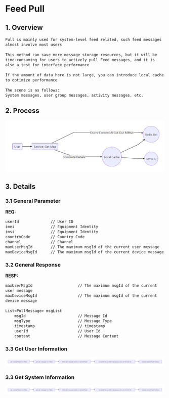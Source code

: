 # Feed Pull

## 1. Overview

```
Pull is mainly used for system-level feed related, such feed messages almost involve most users

This method can save more message storage resources, but it will be time-consuming for users to actively pull Feed messages, and it is also a test for interface performance

If the amount of data here is not large, you can introduce local cache to optimize performance

The scene is as follows:
System messages, user group messages, activity messages, etc.
```

## 2. Process

![Feed Streaming Design (4) - Process](../../Material/image/Feed%20Streaming%20Design%20(4)%20-%20Process.png)

## 3. Details

### 3.1 General Parameter

**REQ:**

```
userId				// User ID
imei				// Equipment Identity
imsi				// Equipment Identity
countryCode			// Country Code	
channel				// Channel	
maxUserMsgId		// The maximum msgId of the current user message
maxDeviceMsgId		// The maximum msgId of the current device message
```

### 3.2 General Response

**RESP:**

```
maxUserMsgId					// The maximum msgId of the current user message	
maxDeviceMsgId					// The maximum msgId of the current device message

List<PullMessage> msgList
	msgId						// Message Id	
	msgType						// Message Type
	timestamp					// timestamp
	userId						// User Id
	content						// Message Content
```

### 3.3 Get User Information



![Feed Streaming Design (4) - Get User Information](../../Material/image/Feed%20Streaming%20Design%20(4)%20-%20Get%20User%20Information.png)

### 3.3 Get System Information


![Feed Streaming Design (4) - Get User Information](../../Material/image/Feed%20Streaming%20Design%20(4)%20-%20Get%20User%20Information.png)